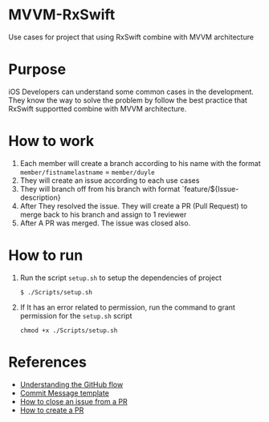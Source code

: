 # MVVM-RxSwift
Use cases for project that using RxSwift combine with MVVM architecture

# Purpose
iOS Developers can understand some common cases in the development.
They know the way to solve the problem by follow the best practice that RxSwift supportted combine with MVVM architecture.

# How to work
1. Each member will create a branch according to his name with the format `member/fistnamelastname` = `member/duyle`
2. They will create an issue according to each use cases
3. They will branch off from his branch with format `feature/${Issue-description}
4. After They resolved the issue. They will create a PR (Pull Request) to merge back to his branch and assign to 1 reviewer
5. After A PR was merged. The issue was closed also.

# How to run
1. Run the script `setup.sh` to setup the dependencies of project
    ```
    $ ./Scripts/setup.sh
    ```
2. If It has an error related to permission, run the command to grant permission for the `setup.sh` script
    ```
    chmod +x ./Scripts/setup.sh
    ```

# References
- [Understanding the GitHub flow](https://guides.github.com/introduction/flow/)
- [Commit Message template](http://karma-runner.github.io/3.0/dev/git-commit-msg.html)
- [How to close an issue from a PR](https://help.github.com/en/articles/closing-issues-using-keywords)
- [How to create a PR](https://help.github.com/en/desktop/contributing-to-projects/creating-a-pull-request)
